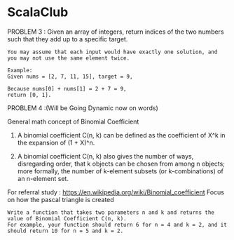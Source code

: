 # ScalaClub
PROBLEM 3 :
Given an array of integers, return indices of the two numbers such that they add up to a specific target.

    You may assume that each input would have exactly one solution, and you may not use the same element twice.

    Example:
    Given nums = [2, 7, 11, 15], target = 9,

    Because nums[0] + nums[1] = 2 + 7 = 9,
    return [0, 1].
    
    
PROBLEM 4 :(Will be Going Dynamic now on words)

General math concept of Binomial Coefficient 
1) A binomial coefficient C(n, k) can be defined as the coefficient of X^k in the expansion of (1 + X)^n.

2) A binomial coefficient C(n, k) also gives the number of ways, disregarding order, that k objects can be chosen from 
among n objects; more formally, the number of k-element subsets (or k-combinations) of an n-element set.

For referral study : https://en.wikipedia.org/wiki/Binomial_coefficient
Focus on how the pascal triangle is created 

    Write a function that takes two parameters n and k and returns the value of Binomial Coefficient C(n, k). 
    For example, your function should return 6 for n = 4 and k = 2, and it should return 10 for n = 5 and k = 2.